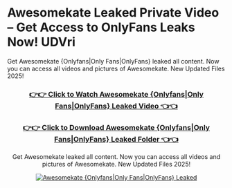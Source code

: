 # Awesomekate Leaked Private Video – Get Access to OnlyFans Leaks Now! UDVri

Get Awesomekate {Onlyfans|Only Fans|OnlyFans} leaked all content. Now you can access all videos and pictures of Awesomekate. New Updated Files 2025!  
<div align="center">
  
### [👉👉 Click to Watch Awesomekate {Onlyfans|Only Fans|OnlyFans} Leaked Video 👈👈](https://links2leaks.com/awesomekate)  
### [👉👉 Click to Download Awesomekate {Onlyfans|Only Fans|OnlyFans} Leaked Folder 👈👈](https://links2leaks.com/awesomekate)  

Get Awesomekate leaked all content. Now you can access all videos and pictures of Awesomekate. New Updated Files 2025!  

[![Awesomekate {Onlyfans|Only Fans|OnlyFans} Leaked](https://i.ibb.co/93hzkbrt/l2l.gif)](https://links2leaks.com/awesomekate)  

</div>

